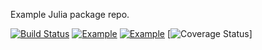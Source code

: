 Example Julia package repo.

[![Build Status](https://travis-ci.org/JuliaLang/Example.jl.png?branch=master)](https://travis-ci.org/JuliaLang/Example.jl)
[![Example](http://pkg.julialang.org/badges/Example_0.2.svg)](http://pkg.julialang.org/?pkg=Example&ver=0.2)
[![Example](http://pkg.julialang.org/badges/Example_0.3.svg)](http://pkg.julialang.org/?pkg=Example&ver=0.3)
[![Coverage Status](https://img.shields.io/coveralls/JuliaLang/Example.jl.svg)]

